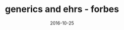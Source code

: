 ---
title: generics and ehrs - forbes
articlename: >-
  Getting To Optimal: Generic Drugs And Electronic Health Records
date: '2016-10-25'
summary: >-
  Many providers are taking a hard look at EHRs and overall healthcare delivery design. Behavioral science can be a powerful tool in these redesign efforts. As humans, we are all clearly biased, but by applying evidence-based insights and solutions that take into account how we actually behave, we can modify our existing healthcare delivery processes so that they work with our natural tendencies instead of against them.
authors: >-
  Mitesh S. Patel, Ted Robertson
source: 'https://www.forbes.com/sites/realspin/2016/10/25/getting-to-optimal-generic-drugs-and-electronic-health-records/#7e440e37396f'
journal: Forbes
spotlight: true
image: /img/uploads/hbr.doctors.jpg
---